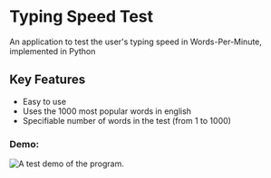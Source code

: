 # Typing Speed Test
An application to test the user's typing speed in Words-Per-Minute, implemented in Python

## Key Features
* Easy to use
* Uses the 1000 most popular words in english
* Specifiable number of words in the test (from 1 to 1000)

### Demo:
![A test demo of the program.](https://media.giphy.com/media/gpzwVHfgv4wIXlyQc2/giphy.gif)
